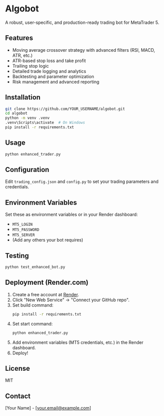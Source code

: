 # Algobot

A robust, user-specific, and production-ready trading bot for MetaTrader 5.

## Features

- Moving average crossover strategy with advanced filters (RSI, MACD, ATR, etc.)
- ATR-based stop loss and take profit
- Trailing stop logic
- Detailed trade logging and analytics
- Backtesting and parameter optimization
- Risk management and advanced reporting

## Installation

```sh
git clone https://github.com/YOUR_USERNAME/algobot.git
cd algobot
python -m venv .venv
.venv\Scripts\activate  # On Windows
pip install -r requirements.txt
```

## Usage

```sh
python enhanced_trader.py
```

## Configuration

Edit `trading_config.json` and `config.py` to set your trading parameters and credentials.

## Environment Variables

Set these as environment variables or in your Render dashboard:
- `MT5_LOGIN`
- `MT5_PASSWORD`
- `MT5_SERVER`
- (Add any others your bot requires)

## Testing

```sh
python test_enhanced_bot.py
```

## Deployment (Render.com)

1. Create a free account at [Render](https://render.com/).
2. Click "New Web Service" → "Connect your GitHub repo".
3. Set build command:
   ```sh
   pip install -r requirements.txt
   ```
4. Set start command:
   ```sh
   python enhanced_trader.py
   ```
5. Add environment variables (MT5 credentials, etc.) in the Render dashboard.
6. Deploy!

## License

MIT

## Contact

[Your Name] - [your.email@example.com] 
